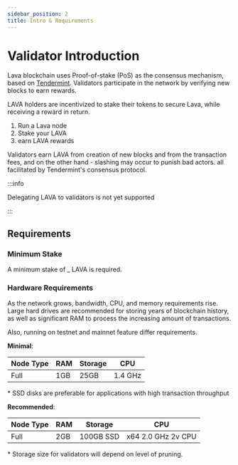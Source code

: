 ```yaml
---
sidebar_position: 2
title: Intro & Requirements
---
```

# Validator Introduction
Lava blockchain uses Proof-of-stake (PoS) as the consensus mechanism, based on [Tendermint](https://tendermint.com/). Validators participate in the network by verifying new blocks to earn rewards.

LAVA holders are incentivized to stake their tokens to secure Lava, while receiving a reward in return. 

1. Run a Lava node
2. Stake your LAVA
3. earn LAVA rewards

Validators earn LAVA from creation of new blocks and from the transaction fees, and on the other hand - slashing may occur to punish bad actors. 
all facilitated by Tendermint's consensus protocol. 

:::info

Delegating LAVA to validators is not yet supported

:::

## Requirements
### Minimum Stake
A minimum stake of _ LAVA is required.

### Hardware Requirements

As the network grows, bandwidth, CPU, and memory requirements rise. Large hard drives are recommended for storing years of blockchain history, as well as significant RAM to process the increasing amount of transactions.

Also, running on testnet and mainnet feature differ requirements.

**Minimal**:

| Node Type     | RAM                   | Storage       | CPU
| -----------   | --------------------- | -----------   | ---
| Full          | 1GB                   | 25GB          | 1.4 GHz

\* SSD disks are preferable for applications with high transaction throughput

**Recommended**:

| Node Type     | RAM                   | Storage       | CPU
| -----------   | --------------------- | -----------   | ---
| Full          | 2GB                   | 100GB SSD          | x64 2.0 GHz 2v CPU

\* Storage size for validators will depend on level of pruning.

